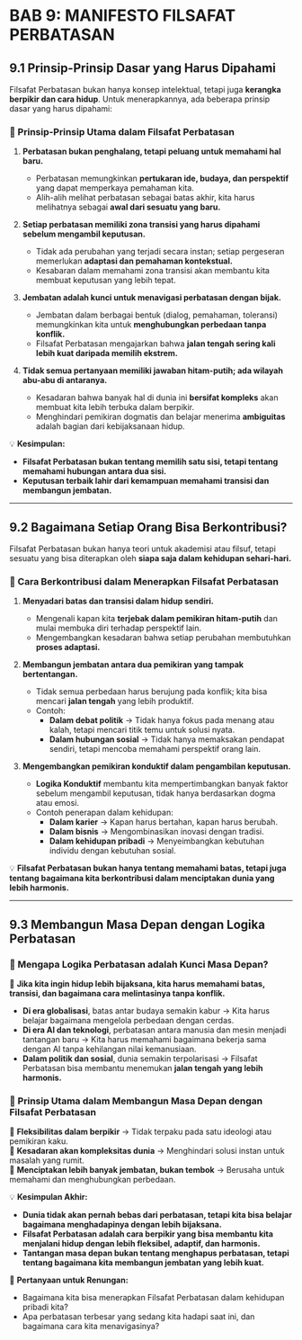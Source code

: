 # **BAB 9: MANIFESTO FILSAFAT PERBATASAN**  

## **9.1 Prinsip-Prinsip Dasar yang Harus Dipahami**  

Filsafat Perbatasan bukan hanya konsep intelektual, tetapi juga **kerangka berpikir dan cara hidup**. Untuk menerapkannya, ada beberapa prinsip dasar yang harus dipahami:  

### **📌 Prinsip-Prinsip Utama dalam Filsafat Perbatasan**  
1. **Perbatasan bukan penghalang, tetapi peluang untuk memahami hal baru.**  
   - Perbatasan memungkinkan **pertukaran ide, budaya, dan perspektif** yang dapat memperkaya pemahaman kita.  
   - Alih-alih melihat perbatasan sebagai batas akhir, kita harus melihatnya sebagai **awal dari sesuatu yang baru.**  

2. **Setiap perbatasan memiliki zona transisi yang harus dipahami sebelum mengambil keputusan.**  
   - Tidak ada perubahan yang terjadi secara instan; setiap pergeseran memerlukan **adaptasi dan pemahaman kontekstual.**  
   - Kesabaran dalam memahami zona transisi akan membantu kita membuat keputusan yang lebih tepat.  

3. **Jembatan adalah kunci untuk menavigasi perbatasan dengan bijak.**  
   - Jembatan dalam berbagai bentuk (dialog, pemahaman, toleransi) memungkinkan kita untuk **menghubungkan perbedaan tanpa konflik.**  
   - Filsafat Perbatasan mengajarkan bahwa **jalan tengah sering kali lebih kuat daripada memilih ekstrem.**  

4. **Tidak semua pertanyaan memiliki jawaban hitam-putih; ada wilayah abu-abu di antaranya.**  
   - Kesadaran bahwa banyak hal di dunia ini **bersifat kompleks** akan membuat kita lebih terbuka dalam berpikir.  
   - Menghindari pemikiran dogmatis dan belajar menerima **ambiguitas** adalah bagian dari kebijaksanaan hidup.  

💡 **Kesimpulan:**  
- **Filsafat Perbatasan bukan tentang memilih satu sisi, tetapi tentang memahami hubungan antara dua sisi.**  
- **Keputusan terbaik lahir dari kemampuan memahami transisi dan membangun jembatan.**  

---

## **9.2 Bagaimana Setiap Orang Bisa Berkontribusi?**  

Filsafat Perbatasan bukan hanya teori untuk akademisi atau filsuf, tetapi sesuatu yang bisa diterapkan oleh **siapa saja dalam kehidupan sehari-hari.**  

### **📌 Cara Berkontribusi dalam Menerapkan Filsafat Perbatasan**  
1. **Menyadari batas dan transisi dalam hidup sendiri.**  
   - Mengenali kapan kita **terjebak dalam pemikiran hitam-putih** dan mulai membuka diri terhadap perspektif lain.  
   - Mengembangkan kesadaran bahwa setiap perubahan membutuhkan **proses adaptasi.**  

2. **Membangun jembatan antara dua pemikiran yang tampak bertentangan.**  
   - Tidak semua perbedaan harus berujung pada konflik; kita bisa mencari **jalan tengah** yang lebih produktif.  
   - Contoh:  
     - **Dalam debat politik** → Tidak hanya fokus pada menang atau kalah, tetapi mencari titik temu untuk solusi nyata.  
     - **Dalam hubungan sosial** → Tidak hanya memaksakan pendapat sendiri, tetapi mencoba memahami perspektif orang lain.  

3. **Mengembangkan pemikiran konduktif dalam pengambilan keputusan.**  
   - **Logika Konduktif** membantu kita mempertimbangkan banyak faktor sebelum mengambil keputusan, tidak hanya berdasarkan dogma atau emosi.  
   - Contoh penerapan dalam kehidupan:  
     - **Dalam karier** → Kapan harus bertahan, kapan harus berubah.  
     - **Dalam bisnis** → Mengombinasikan inovasi dengan tradisi.  
     - **Dalam kehidupan pribadi** → Menyeimbangkan kebutuhan individu dengan kebutuhan sosial.  

💡 **Filsafat Perbatasan bukan hanya tentang memahami batas, tetapi juga tentang bagaimana kita berkontribusi dalam menciptakan dunia yang lebih harmonis.**  

---

## **9.3 Membangun Masa Depan dengan Logika Perbatasan**  

### **📌 Mengapa Logika Perbatasan adalah Kunci Masa Depan?**  
🚀 **Jika kita ingin hidup lebih bijaksana, kita harus memahami batas, transisi, dan bagaimana cara melintasinya tanpa konflik.**  
- **Di era globalisasi**, batas antar budaya semakin kabur → Kita harus belajar bagaimana mengelola perbedaan dengan cerdas.  
- **Di era AI dan teknologi**, perbatasan antara manusia dan mesin menjadi tantangan baru → Kita harus memahami bagaimana bekerja sama dengan AI tanpa kehilangan nilai kemanusiaan.  
- **Dalam politik dan sosial**, dunia semakin terpolarisasi → Filsafat Perbatasan bisa membantu menemukan **jalan tengah yang lebih harmonis.**  

### **📌 Prinsip Utama dalam Membangun Masa Depan dengan Filsafat Perbatasan**  
🎯 **Fleksibilitas dalam berpikir** → Tidak terpaku pada satu ideologi atau pemikiran kaku.  
🎯 **Kesadaran akan kompleksitas dunia** → Menghindari solusi instan untuk masalah yang rumit.  
🎯 **Menciptakan lebih banyak jembatan, bukan tembok** → Berusaha untuk memahami dan menghubungkan perbedaan.  

💡 **Kesimpulan Akhir:**  
- **Dunia tidak akan pernah bebas dari perbatasan, tetapi kita bisa belajar bagaimana menghadapinya dengan lebih bijaksana.**  
- **Filsafat Perbatasan adalah cara berpikir yang bisa membantu kita menjalani hidup dengan lebih fleksibel, adaptif, dan harmonis.**  
- **Tantangan masa depan bukan tentang menghapus perbatasan, tetapi tentang bagaimana kita membangun jembatan yang lebih kuat.**  

📌 **Pertanyaan untuk Renungan:**  
- Bagaimana kita bisa menerapkan Filsafat Perbatasan dalam kehidupan pribadi kita?  
- Apa perbatasan terbesar yang sedang kita hadapi saat ini, dan bagaimana cara kita menavigasinya?  
